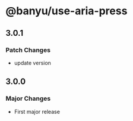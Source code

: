 # @banyu/use-aria-press

## 3.0.1

### Patch Changes

- update version

## 3.0.0

### Major Changes

- First major release
